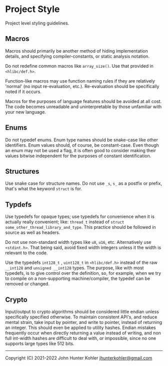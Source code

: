 # Project Style

Project level styling guidelines.

## Macros

Macros should primarily be another method of hiding implementation details, and specifying compiler-constants, or static analysis notation.

Do not redefine common macros like `array_size()`. Use that provided in `<hlibc/def.h>`.

Function-like macros may use function naming rules if they are relatively 'normal' (no input re-evaluation, etc.). Re-evaluation should be specifically noted if it occurs.

Macros for the purposes of language features should be avoided at all cost. The code becomes unreadable and uninterpretable by those unfamiliar with your new language.

## Enums

Do not typedef enums. Enum type names should be snake-case like other identifiers. Enum values should, of course, be constant-case. Even though an enum may not be used a flag, it is often good to consider making their values bitwise independent for the purposes of constant identification.

## Structures

Use snake case for structure names. Do not use `_s`, `s_` as a postfix or prefix, that's what the keyword `struct` is for.

## Typdefs

Use typedefs for opaque types; use typedefs for convenience when it is actually really convenient; like: `thread_t` instead of `struct some_other_thread_library_and_type`. This practice should be followed in source as well as headers.

Do not use non-standard width types like `u8`, `u16`, etc. Alternatively use `<stdint.h>`. That being said, avoid fixed width integers unless it the width is relevant to the code.

Use the typedefs `int128_t` , `uint128_t` in `<hlibc/def.h>` instead of the raw `__int128` and `unsigned __int128` types. The purpose, like with most typedefs, is to give control over the definition, so, for example, when we try to compile on a non-supporting machine/compiler, the typedef can be removed or changed.

## Crypto

Input/output to crypto algorithms should be considered little endian unless specifically specified otherwise. To maintain consistent API's, and reduce mental strain, take input by pointer, and write to pointer, instead of returning an integer. This should even be applied to utility hashes. Endian mistakes frequently occur when directly returning a value instead of writing, and non full int-width hashes are difficult to deal with, or impossible, since no one supports large types like 512 bits.

---

Copyright (C) 2021-2022 John Hunter Kohler <jhunterkohler@gmail.com>
